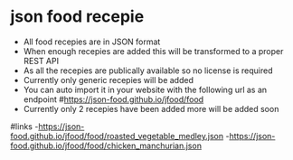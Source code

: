 # json food recepie

- All food recepies are in JSON format
- When enough recepies are added this will be transformed to a proper REST API 
- As all the recepies are publically available so no license is required
- Currently only generic recepies will be added 
- You can auto import it in your website with the following url as an endpoint #https://json-food.github.io/jfood/food
- Currently only 2 recepies have been added more will be added soon





#links
-https://json-food.github.io/jfood/food/roasted_vegetable_medley.json
-https://json-food.github.io/jfood/food/chicken_manchurian.json
 
